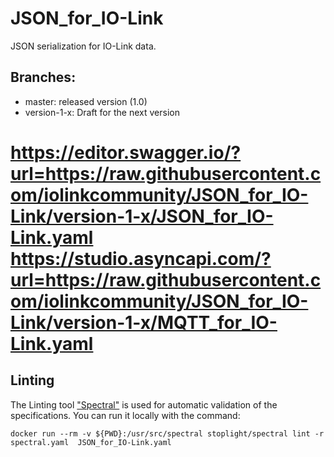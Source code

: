 # JSON_for_IO-Link

JSON serialization for IO-Link data.

## Branches:
  - master: released version (1.0)
  - version-1-x: Draft for the next version
  
  https://editor.swagger.io/?url=https://raw.githubusercontent.com/iolinkcommunity/JSON_for_IO-Link/version-1-x/JSON_for_IO-Link.yaml
  https://studio.asyncapi.com/?url=https://raw.githubusercontent.com/iolinkcommunity/JSON_for_IO-Link/version-1-x/MQTT_for_IO-Link.yaml
=======

## Linting

The Linting tool ["Spectral"](https://stoplight.io/open-source/spectral) is used for automatic validation of the specifications.
You can run it locally with the command:

```docker run --rm -v ${PWD}:/usr/src/spectral stoplight/spectral lint -r spectral.yaml  JSON_for_IO-Link.yaml ```

